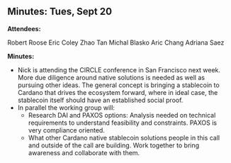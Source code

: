 ## Minutes: Tues, Sept 20

**Attendees:**

Robert Roose
Eric Coley
Zhao Tan
Michal Blasko
Aric Chang
Adriana Saez

**Minutes:**

* Nick is attending the CIRCLE conference in San Francisco next week.
More due diligence around native solutions is needed as well as pursuing other ideas. The general concept is bringing a stablecoin to Cardano that drives the ecosystem forward, where in ideal case, the stablecoin itself should have an established social proof.
* In parallel the working group will:
    * Research DAI and PAXOS options: Analysis needed on technical requirements to understand feasibility and constraints. PAXOS is very compliance oriented.
    * What other Cardano native stablecoin solutions people in this call and outside of the call are building. Work together to bring awareness and collaborate with them.
